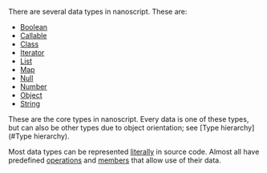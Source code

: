 There are several data types in nanoscript. These are:

- [Boolean](#Boolean)
- [Callable](#Callable)
- [Class](#Class)
- [Iterator](#Iterator)
- [List](#List)
- [Map](#Map)
- [Null](#Null)
- [Number](#Number)
- [Object](#Object)
- [String](#String)

These are the core types in nanoscript. Every data is one of these types, but can also be other types due to object orientation; see [Type hierarchy](#Type hierarchy).

Most data types can be represented [literally](#Literal) in source code. Almost all have predefined [operations](#Operation) and [members](#Member) that allow use of their data.
